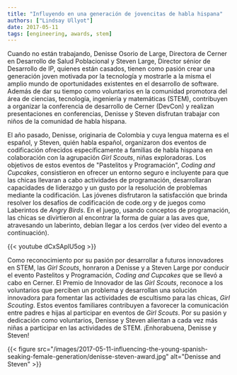 ```yaml
---
title: "Influyendo en una generación de jovencitas de habla hispana"
authors: ["Lindsay Ullyot"]
date: 2017-05-11
tags: [engineering, awards, stem]
---
```


Cuando no están trabajando, Denisse Osorio de Large, Directora de Cerner en Desarrollo de Salud Poblacional y Steven Large, Director sénior de Desarrollo de IP, quienes están casados, tienen como pasión crear una generación joven motivada por la tecnología y mostrarle a la misma el amplio mundo de oportunidades existentes en el desarrollo de software. Además de dar su tiempo como voluntarios en la comunidad promotora del área de ciencias, tecnología, ingeniería y matemáticas (STEM), contribuyen a organizar la conferencia de desarrollo de Cerner (DevCon) y realizan presentaciones en conferencias, Denisse y Steven disfrutan trabajar con niños de la comunidad de habla hispana.

El año pasado, Denisse, originaria de Colombia y cuya lengua materna es el español, y Steven, quién habla español, organizaron dos eventos de codificación ofrecidos específicamente a familias de habla hispana en colaboración con la agrupación _Girl Scouts_, niñas exploradoras. Los objetivos de estos eventos de "Pastelitos y Programación", _Coding and Cupcakes_, consistieron en ofrecer un entorno seguro e incluyente para que las chicas llevaran a cabo actividades de programación, desarrollaran capacidades de liderazgo y un gusto por la resolución de problemas mediante la codificación. Las jóvenes disfrutaron la satisfacción que brinda resolver los desafíos de codificación de code.org y de juegos como Laberintos de _Angry Birds_. En el juego, usando conceptos de programación, las chicas se divirtieron al encontrar la forma de guiar a las aves que, atravesando un laberinto, debían llegar a los cerdos (ver video del evento a continuación).

{{< youtube dCxSAplU5og >}}

Como reconocimiento por su pasión por desarrollar a futuros innovadores en STEM, las _Girl Scouts_, honraron a Denisse y a Steven Large por conducir el evento Pastelitos y Programación, _Coding and Cupcakes_ que se llevó a cabo en Cerner. El Premio de Innovador de las _Girl Scouts_, reconoce a los voluntarios que perciben un problema y desarrollan una solución innovadora para fomentar las actividades de escultismo para las chicas, _Girl Scouting_. Estos eventos familiares contribuyen a favorecer la comunicación entre padres e hijas al participar en eventos de _Girl Scouts_. Por su pasión y dedicación como voluntarios, Denisse y Steven alientan a cada vez más niñas a participar en las actividades de STEM. ¡Enhorabuena, Denisse y Steven!

{{< figure src="/images/2017-05-11-influencing-the-young-spanish-seaking-female-generation/denisse-steven-award.jpg" alt="Denisse and Steven" >}}